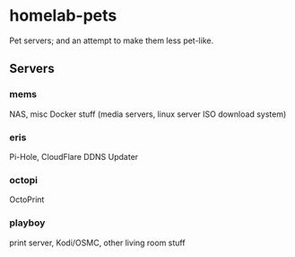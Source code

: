 # homelab-pets

Pet servers; and an attempt to make them less pet-like.

## Servers

### mems

NAS, misc Docker stuff (media servers, linux server ISO download system)

### eris

Pi-Hole, CloudFlare DDNS Updater

### octopi

OctoPrint

### playboy

print server, Kodi/OSMC, other living room stuff
